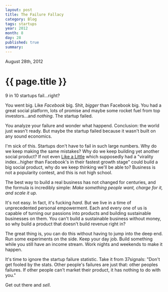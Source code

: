 ```yaml
---
layout: post
title: The Failure Fallacy
category: Blog
tags: startups
year: 2012
month: 8
day: 28
published: true
summary: 
---
```


<p class="meta">August 28th, 2012</p>

# {{ page.title }} #


9 in 10 startups fail...right?

You went big. Like *Facebook* big. Shit, *bigger* than Facebook big. You had a great social platform, lots of promise and maybe some rocket fuel from top investors...and *nothing*. The startup failed.

You analyze your failure and wonder what happend. Conclusion: the world just wasn't ready. But maybe the startup failed because it wasn't built on any sound economics. 

I'm sick of this. Startups don't have to fail in such large numbers. Why do we keep making the same mistakes? Why do we keep building yet another social product? If not even [Like a Little](http://lal.com/) which supposedly had a "virality index...higher than Facebook's in their fastest growth stage" could build a big social product, why do we keep thinking we'll be able to? Business is not a popularity contest, and this is not high school.

The best way to build a real business has not changed for centuries, and the formula is incredibly simple: _Make something people want, charge for it, and scale it up._

It's not easy. In fact, it's fucking *hard*. But we live in a time of unprecedented personal empowerment. Each and every one of us is capable of turning our passions into products and building sustainable businesses on them. You can't build a sustainable business without money, so why build a product that doesn't build revenue right in?

The great thing is, you can do this without having to jump into the deep end. Run some experiments on the side. Keep your day job. Build something while you still have an income stream. Work nights and weekends to make it happen.

It's time to ignore the startup failure statistic. Take it from 37signals: "Don't get fooled by the stats. Other people's failures are just that: other peoples failures. If other people can't market their product, it has nothing to do with you."

Get out there and *sell*. 
